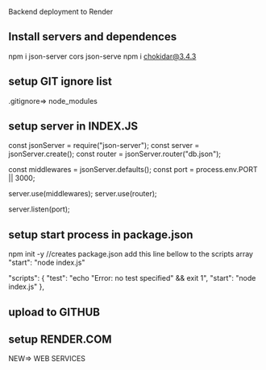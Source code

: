 Backend deployment to Render

## Install servers and dependences
npm i json-server cors json-serve
npm i chokidar@3.4.3

## setup GIT ignore list
 .gitignore=> 
    node_modules
## setup server in INDEX.JS 
const jsonServer = require("json-server");
const server = jsonServer.create();
const router = jsonServer.router("db.json");

const middlewares = jsonServer.defaults();
const port = process.env.PORT || 3000;

server.use(middlewares);
server.use(router);

server.listen(port);

## setup start process in package.json
npm init -y //creates package.json
add this line bellow to the scripts array
"start": "node index.js"

"scripts": {
    "test": "echo \"Error: no test specified\" && exit 1",
    "start": "node index.js"
  },

## upload to GITHUB
## setup RENDER.COM
NEW=> WEB SERVICES
